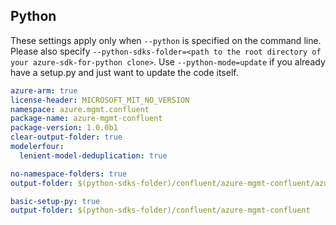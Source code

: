 ## Python

These settings apply only when `--python` is specified on the command line.
Please also specify `--python-sdks-folder=<path to the root directory of your azure-sdk-for-python clone>`.
Use `--python-mode=update` if you already have a setup.py and just want to update the code itself.

``` yaml $(python)
azure-arm: true
license-header: MICROSOFT_MIT_NO_VERSION
namespace: azure.mgmt.confluent
package-name: azure-mgmt-confluent
package-version: 1.0.0b1
clear-output-folder: true
modelerfour:
  lenient-model-deduplication: true
```

``` yaml $(python) && $(python-mode) == 'update'
no-namespace-folders: true
output-folder: $(python-sdks-folder)/confluent/azure-mgmt-confluent/azure/mgmt/confluent
```

``` yaml $(python) && $(python-mode) == 'create'
basic-setup-py: true
output-folder: $(python-sdks-folder)/confluent/azure-mgmt-confluent
```
